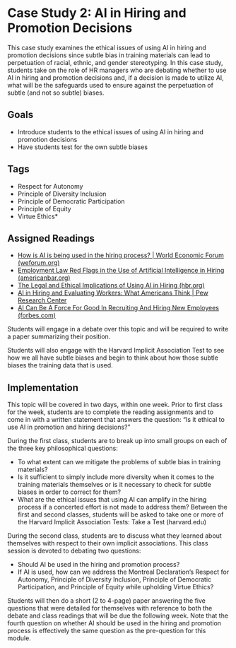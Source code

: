 # Case Study 2: AI in Hiring and Promotion Decisions
This case study examines the ethical issues of using AI in hiring and promotion decisions since subtle bias in training materials can lead to perpetuation of racial, ethnic, and gender stereotyping.  In this case study, students take on the role of HR managers who are debating whether to use AI in hiring and promotion decisions and, if a decision is made to utilize AI, what will be the safeguards used to ensure against the perpetuation of subtle (and not so subtle) biases.

## Goals 
*	Introduce students to the ethical issues of using AI in hiring and promotion decisions
*	Have students test for the own subtle biases
  
## Tags 
* Respect for Autonomy
* Principle of Diversity Inclusion
* Principle of Democratic Participation
* Principle of Equity
* Virtue Ethics*

## Assigned Readings
* [How is AI is being used in the hiring process? | World Economic Forum (weforum.org)](https://www.weforum.org/agenda/2022/12/ai-hiring-tackle-algorithms-employment-job/)
* [Employment Law Red Flags in the Use of Artificial Intelligence in Hiring (americanbar.org)](https://www.americanbar.org/groups/business_law/resources/business-law-today/2020-october/employment-law-red-flags/)
* [The Legal and Ethical Implications of Using AI in Hiring (hbr.org)](https://hbr.org/2019/04/the-legal-and-ethical-implications-of-using-ai-in-hiring)
* [AI in Hiring and Evaluating Workers: What Americans Think | Pew Research Center](https://www.pewresearch.org/internet/2023/04/20/ai-in-hiring-and-evaluating-workers-what-americans-think/)
* [AI Can Be A Force For Good In Recruiting And Hiring New Employees (forbes.com)](https://www.forbes.com/sites/forbesnonprofitcouncil/2021/11/16/ai-can-be-a-force-for-good-in-recruiting-and-hiring-new-employees/?sh=4df0e9161e16)

Students will engage in a debate over this topic and will be required to write a paper summarizing their position.

Students will also engage with the Harvard Implicit Association Test to see how we all have subtle biases and begin to think about how those subtle biases the training data that is used.

## Implementation 
This topic will be covered in two days, within one week. Prior to first class for the week, students are to complete the reading assignments and to come in with a written statement that answers the question: “Is it ethical to use AI in promotion and hiring decisions?” 

During the first class, students are to break up into small groups on each of the three key philosophical questions:
* To what extent can we mitigate the problems of subtle bias in training materials?
* Is it sufficient to simply include more diversity when it comes to the training materials themselves or is it necessary to check for subtle biases in order to correct for them?
* What are the ethical issues that using AI can amplify in the hiring process if a concerted effort is not made to address them?
Between the first and second classes, students will be asked to take one or more of the Harvard Implicit Association Tests: Take a Test (harvard.edu)

During the second class, students are to discuss what they learned about themselves with respect to their own implicit associations.  This class session is devoted to debating two questions:
* Should AI be used in the hiring and promotion process? 
* If AI is used, how can we address the Montreal Declaration’s Respect for Autonomy, Principle of Diversity Inclusion, Principle of Democratic Participation, and Principle of Equity while upholding Virtue Ethics?

Students will then do a short (2 to 4-page) paper answering the five questions that were detailed for themselves with reference to both the debate and class readings that will be due the following week.  Note that the fourth question on whether AI should be used in the hiring and promotion process is effectively the same question as the pre-question for this module.


